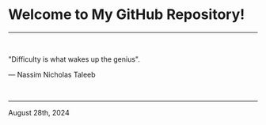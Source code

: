 # Welcome to My GitHub Repository!

---

<br>

"Difficulty is what wakes up the genius"\.

― Nassim Nicholas Taleeb
 
</br>

---
August 28th, 2024
